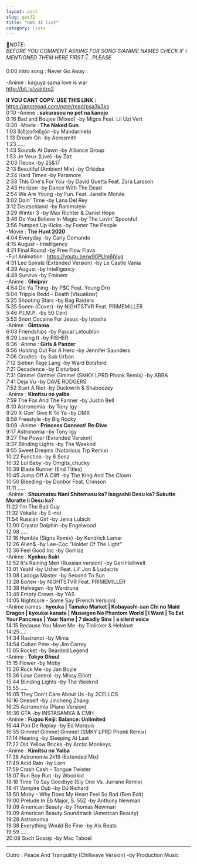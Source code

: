 ```yaml
---
layout: post
slug: gws32
title: "GWS 32 list"
category: lists
---
```

<p>📌<em>NOTE</em>:<br>
<em>BEFORE YOU COMMENT ASKING FOR SONG'S/ANIME NAMES CHECK IF I MENTIONED THEM HERE FIRST👇 ..PLEASE</em></p>
<p>0:00 intro song : Never Go Away :<br>
<p>        -Anime : kaguya sama love is war<br>
<a href="http://bit.ly/vaintro2">http://bit.ly/vaintro2</a><br>
    <p>
        <strong>if YOU CANT COPY. USE THIS LINK :</strong><br>
        <a href="https://anotepad.com/note/read/psa3k3ks">https://anotepad.com/note/read/psa3k3ks</a><br>
        0:10    -Anime : <strong>sakurasou no pet na kanojo</strong><br>
        0:16    Bad and Boujee [Mixed] -by Migos Feat. Lil Uzi Vert<br>
        0:30    -Movie : <strong>The Naked Gun</strong><br>
        1:03    მანდარინები -by Mandarinebi<br>
        1:13    Dream On -by Aerosmith<br>
        1:23    .....<br>
        1:43    Sounds At Dawn -by Alliance Group<br>
        1:53    Je Veux (Live) -by Zaz<br>
        2:03    Песок -by 25&17<br>
        2:13    Beautiful (Ambient Mix) -by Orkidea<br>
        2:24    Hard Times -by Paramore<br>
        2:33    This One's For You -by David Guetta Feat. Zara Larsson<br>
        2:43    Horizon -by Dance With The Dead<br>
        2:54    We Are Young -by Fun. Feat. Janelle Monáe<br>
        3:02    Doin' Time -by Lana Del Rey<br>
        3:12    Deutschland -by Rammstein<br>
        3:29    Winter 3 -by Max Richter & Daniel Hope<br>
        3:46    Do You Believe In Magic -by The Lovin' Spoonful<br>
        3:56    Pumped Up Kicks -by Foster The People<br>
                -Movie : <strong>The Hunt 2020</strong><br>
        4:04    Everyday -by Carly Comando<br>
        4:15    August - Intelligency<br>
        4:21    Final Round -by Free Flow Flava<br>
        -Full Animation : <a href="https://youtu.be/w90PUm6iVyg">https://youtu.be/w90PUm6iVyg</a><br>
        4:31    Led Spirals (Extended Version) -by Le Castle Vania<br>
        4:39    August -by Intelligency<br>
        4:48    Surviva -by Eminem<br>
                -Anime : <strong>Gleipnir</strong><br>
        4:54    Do Ya Thing -by P$C Feat. Young Dro<br>
        5:04    Trippie Redd - Death (Visualizer)<br>
        5:25    Shooting Stars -by Bag Raiders<br>
        5:35    Болен (Cover) -by NIGHTSTVR Feat. PRIMEMILLER<br>
        5:46    P.I.M.P. -by 50 Cent<br>
        5:53    Snort Cocaine For Jesus -by Istasha<br>
                -Anime : <strong>Gintama</strong><br>
        6:03    Friendships -by Pascal Letoublon<br>
        6:29    Losing It -by FISHER<br>
        6:36    -Anime : <strong>Girls & Panzer</strong><br>
        6:56    Holding Out For A Hero -by Jennifer Saunders<br>
        7:06    Cradles -by Sub Urban<br>
        7:12    Sieben Tage Lang -by Ward Botsford<br>
        7:21    Decadence -by Disturbed<br>
        7:31    Gimme! Gimme! Gimme! (SMKY LPRD Phonk Remix) -by ABBA<br>
        7:41    Deja Vu -by DAVE RODGERS<br>
        7:52    Start A Riot -by Duckwrth & Shaboozey<br>
                -Anime : <strong>Kimitsu no yaiba</strong><br>
        7:59    The Fox And The Farmer -by Justin Bell<br>
        8:10    Astronomia -by Tony Igy<br>
        8:20    X Gon' Give It To Ya -by DMX<br>
        8:58    Freestyle -by Big Rocky<br>
        9:09    -Anime : <strong>Princess Connect! Re:Dive</strong><br>
        9:17    Astronomia -by Tony Igy<br>
        9:27    The Power (Extended Version)<br>
        9:37    Blinding Lights -by The Weeknd<br>
        9:55    Sweet Dreams (Notorious Trp Remix)<br>
        10:22   Function -by 6 Senz<br>
        10:32   Lul Baby -by Omgits_chucky<br>
        10:39   Blade Runner (End Titles)<br>
        10:45   Jump Off A Cliff -by The King And The Clown<br>
        10:50   Bleeding -by Donbor Feat. Crimson<br>
        11:11   .....<br>
                -Anime : <strong>Shuumatsu Nani Shitemasu ka? Isogashii Desu ka? Sukutte Moratte Ii Desu ka?</strong><br>
        11:22   I'm The Bad Guy<br>
        11:32   Vokaliz -by E-not<br>
        11:54   Russian Girl -by Jenia Lubich<br>
        12:00   Crystal Dolphin -by Engelwood<br>
        12:08   .....<br>
        12:18   Humble (Signs Remix) -by Kendrick Lamar<br>
        12:26   Alien$ -by Lee-Coc "Holder Of The Light"<br>
        12:36   Feel Good Inc -by Gorillaz<br>
                -Anime : <strong>Kyokou Suiri</strong><br>
        12:52   It's Raining Men (Russian version) -by Geri Halliwell<br>
        13:01   Yeah! -by Usher Feat. Lil' Jon & Ludacris<br>
        13:08   Ladoga Master -by Second To Sun<br>
        13:28   Болен -by NIGHTSTVR Feat. PRIMEMILLER<br>
        13:38   Helvegen -by Wardruna<br>
        13:49   Empty Crown -by YAS<br>
        14:05   Nightcore - Some Say (French Version)<br>
                -Anime names : <strong>hyouka | Tamako Market | Kobayashi-san Chi no Maid Dragon | kyoukai kanata | Musaigen No Phantom World | I Want | To Eat Your Pancreas | Your Name | 7 deadly Sins | a silent voice</strong><br>
        14:15   Because You Move Me -by Tinlicker & Helsloot<br>
        14:25   ....<br>
        14:34   Rastronot -by Mima<br>
        14:54   Cuban Pete -by Jim Carrey<br>
        15:05   Rocket -by Bearded Legend<br>
                -Anime : <strong>Tokyo Ghoul</strong><br>
        15:15   Flower -by Moby<br>
        15:26   Rock Me -by Jan Boyle<br>
        15:36   Lose Control -by Missy Elliott<br>
        15:44   Blinding Lights -by The Weeknd<br>
        15:55   .....<br>
        16:05   They Don't Care About Us -by 2CELLOS<br>
        16:16   Oneself -by Jincheng Zhang<br>
        16:25   Astronomia (Piano Version)<br>
        16:36   GTA -by INSTASAMKA & CMH<br>
                -Anime : <strong>Fugou Keiji: Balance: Unlimited</strong><br>
        16:44   Pon De Replay -by Ed Marquis<br>
        16:55   Gimme! Gimme! Gimme! (SMKY LPRD Phonk Remix)<br>
        17:14   Hearing -by Sleeping At Last<br>
        17:22   Old Yellow Bricks -by Arctic Monkeys<br>
                -Anime : <strong>Kimitsu no Yaiba</strong><br>
        17:38   Astronomia 2k19 (Extended Mix)<br>
        17:49   Acid Rain -by Lorn<br>
        17:59   Crash Cash - Tongue Twister<br>
        18:07   Run Boy Run -by Woodkid<br>
        18:18   Time To Say Goodbye (Sly One Vs. Jurrane Remix)<br>
        18:41   Vampire Dub -by DJ Richard<br>
        18:50   Moby - Why Does My Heart Feel So Bad (Ben Edit)<br>
        19:00   Prelude In Eb Major, S. 552 -by Anthony Newman<br>
        19:09   American Beauty -by Thomas Newman<br>
        19:09   American Beauty Soundtrack (American Beauty)<br>
        19:28   Astronomia<br>
        19:38   Everything Would Be Fine -by Alx Beats<br>
        19:59   .....<br>
        20:08   Such Gossip -by Mac Taboel<br>
        <hr>
        <p>
            Outro : Peace And Tranquility (Chillwave Version) -by Production Music
        </p>
    </p>